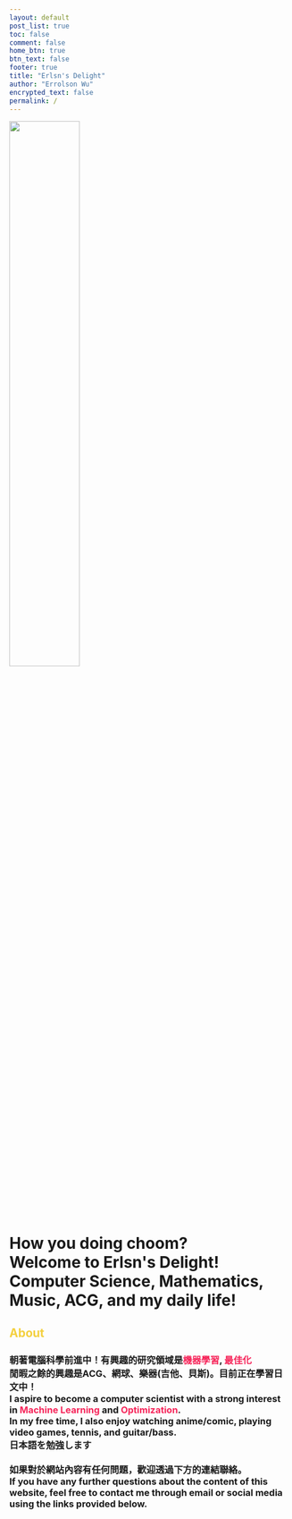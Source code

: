 ```yaml
---
layout: default
post_list: true
toc: false
comment: false
home_btn: true
btn_text: false
footer: true
title: "Erlsn's Delight"
author: "Errolson Wu"
encrypted_text: false
permalink: /
---
```

<style>
    /* Neon colors */
    :root {
      --neon-yellow: #f4d03f;
      --neon-pink: #f62459;
      --neon-blue: #0dc9f7;
      --neon-green: #39ff14;
    }
</style>
<meta name="google-site-verification" content="xCXnQ8X8XFx3G-Xm7JTZrKkxeW7MPQQg2b1_7RQ_uuU" />

<img src="https://i.imgur.com/WKMKQYQ.png" loading="lazy" width ="50%" />
<h1><strong>How you doing choom?<br>Welcome to Erlsn's Delight!<br>Computer Science, Mathematics, Music, ACG, and my daily life!</strong></h1>
<h2 style="color: #f4d03f;"> About </h2>

<h3>
    <b>朝著電腦科學前進中！有興趣的研究領域是<span style="color: #f62459;">機器學習</span>, <span style="color: #f62459;">最佳化</span><br>
    <b>閒暇之餘的興趣是ACG、網球、樂器(吉他、貝斯)。目前正在學習日文中！</b><br>
    <b>I aspire to become a computer scientist with a strong interest in <span style="color: #f62459;">Machine Learning</span> and <span style="color: #f62459;">Optimization</span>.</b><br>
    In my free time, I also enjoy watching anime/comic, playing video games, tennis, and guitar/bass.<br>
    日本語を勉強します</b><br>
    <br>
    如果對於網站內容有任何問題，歡迎透過下方的連結聯絡。<br>
    If you have any further questions about the content of this website, feel free to contact me through email or social media using the links provided below.
</h3>
